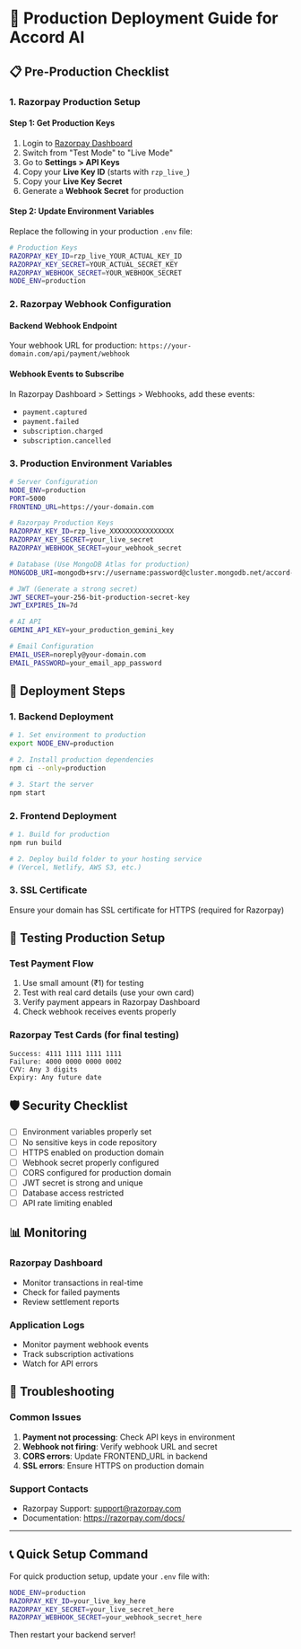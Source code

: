# 🚀 Production Deployment Guide for Accord AI

## 📋 Pre-Production Checklist

### 1. Razorpay Production Setup

#### Step 1: Get Production Keys
1. Login to [Razorpay Dashboard](https://dashboard.razorpay.com/)
2. Switch from "Test Mode" to "Live Mode"
3. Go to **Settings > API Keys**
4. Copy your **Live Key ID** (starts with `rzp_live_`)
5. Copy your **Live Key Secret**
6. Generate a **Webhook Secret** for production

#### Step 2: Update Environment Variables
Replace the following in your production `.env` file:

```bash
# Production Keys
RAZORPAY_KEY_ID=rzp_live_YOUR_ACTUAL_KEY_ID
RAZORPAY_KEY_SECRET=YOUR_ACTUAL_SECRET_KEY
RAZORPAY_WEBHOOK_SECRET=YOUR_WEBHOOK_SECRET
NODE_ENV=production
```

### 2. Razorpay Webhook Configuration

#### Backend Webhook Endpoint
Your webhook URL for production: `https://your-domain.com/api/payment/webhook`

#### Webhook Events to Subscribe
In Razorpay Dashboard > Settings > Webhooks, add these events:
- `payment.captured`
- `payment.failed`
- `subscription.charged`
- `subscription.cancelled`

### 3. Production Environment Variables

```bash
# Server Configuration
NODE_ENV=production
PORT=5000
FRONTEND_URL=https://your-domain.com

# Razorpay Production Keys
RAZORPAY_KEY_ID=rzp_live_XXXXXXXXXXXXXXXX
RAZORPAY_KEY_SECRET=your_live_secret
RAZORPAY_WEBHOOK_SECRET=your_webhook_secret

# Database (Use MongoDB Atlas for production)
MONGODB_URI=mongodb+srv://username:password@cluster.mongodb.net/accord-ai-prod

# JWT (Generate a strong secret)
JWT_SECRET=your-256-bit-production-secret-key
JWT_EXPIRES_IN=7d

# AI API
GEMINI_API_KEY=your_production_gemini_key

# Email Configuration
EMAIL_USER=noreply@your-domain.com
EMAIL_PASSWORD=your_email_app_password
```

## 🔧 Deployment Steps

### 1. Backend Deployment

```bash
# 1. Set environment to production
export NODE_ENV=production

# 2. Install production dependencies
npm ci --only=production

# 3. Start the server
npm start
```

### 2. Frontend Deployment

```bash
# 1. Build for production
npm run build

# 2. Deploy build folder to your hosting service
# (Vercel, Netlify, AWS S3, etc.)
```

### 3. SSL Certificate
Ensure your domain has SSL certificate for HTTPS (required for Razorpay)

## 🧪 Testing Production Setup

### Test Payment Flow
1. Use small amount (₹1) for testing
2. Test with real card details (use your own card)
3. Verify payment appears in Razorpay Dashboard
4. Check webhook receives events properly

### Razorpay Test Cards (for final testing)
```
Success: 4111 1111 1111 1111
Failure: 4000 0000 0000 0002
CVV: Any 3 digits
Expiry: Any future date
```

## 🛡️ Security Checklist

- [ ] Environment variables properly set
- [ ] No sensitive keys in code repository
- [ ] HTTPS enabled on production domain
- [ ] Webhook secret properly configured
- [ ] CORS configured for production domain
- [ ] JWT secret is strong and unique
- [ ] Database access restricted
- [ ] API rate limiting enabled

## 📊 Monitoring

### Razorpay Dashboard
- Monitor transactions in real-time
- Check for failed payments
- Review settlement reports

### Application Logs
- Monitor payment webhook events
- Track subscription activations
- Watch for API errors

## 🚨 Troubleshooting

### Common Issues
1. **Payment not processing**: Check API keys in environment
2. **Webhook not firing**: Verify webhook URL and secret
3. **CORS errors**: Update FRONTEND_URL in backend
4. **SSL errors**: Ensure HTTPS on production domain

### Support Contacts
- Razorpay Support: support@razorpay.com
- Documentation: https://razorpay.com/docs/

---

## 📞 Quick Setup Command

For quick production setup, update your `.env` file with:

```bash
NODE_ENV=production
RAZORPAY_KEY_ID=your_live_key_here
RAZORPAY_KEY_SECRET=your_live_secret_here
RAZORPAY_WEBHOOK_SECRET=your_webhook_secret_here
```

Then restart your backend server!
